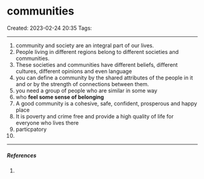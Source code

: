 # communities
Created: 2023-02-24 20:35
Tags: 
____

1. community and society are an integral part of our lives.
2. People living in different regions belong to different societies and communities.
3. These societies and communities have different beliefs, different cultures, different opinions and even language
4. you can define a community by the shared attributes of the people in it and or by the strength of connections between them.
5. you need a group of people who are similar in some way
6. who __feel some sense of belonging__
7. A good community is a cohesive, safe, confident, prosperous and happy place
8. It is poverty and crime free and provide a high quality of life for everyone who lives there
9. particpatory
10. 


_____
##### References
1.

